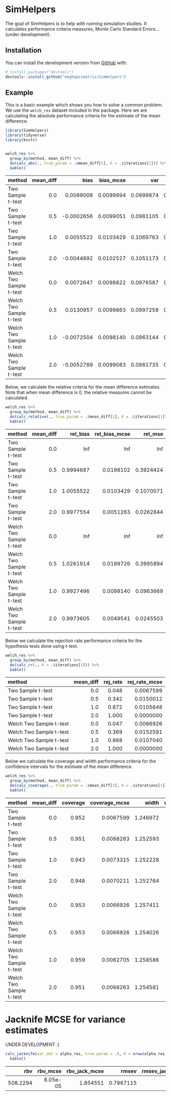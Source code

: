 
<!-- README.md is generated from README.Rmd. Please edit that file -->

# SimHelpers

<!-- badges: start -->

<!-- badges: end -->

The goal of SimHelpers is to help with running simulation studies. It
calculates performance criteria measures, Monte Carlo Standard
Errors…(under development).

## Installation

You can install the development version from
[GitHub](https://github.com/) with:

``` r
# install.packages("devtools")
devtools::install_github("meghapsimatrix/SimHelpers")
```

## Example

This is a basic example which shows you how to solve a common problem.
We use the `welch_res` dataset included in the package. Here we are
calculating the absolute performance criteria for the estimate of the
mean difference.

``` r
library(SimHelpers)
library(tidyverse)
library(knitr)


welch_res %>%
  group_by(method, mean_diff) %>%
  do(calc_abs(., true_param = .$mean_diff[1], K = .$iterations[1])) %>%
  kable()
```

| method                  | mean\_diff |        bias | bias\_mcse |       var | var\_mcse |       mse | mse\_mcse |      rmse | rmse\_mcse |
| :---------------------- | ---------: | ----------: | ---------: | --------: | --------: | --------: | --------: | --------: | ---------: |
| Two Sample t-test       |        0.0 |   0.0089008 |  0.0099994 | 0.0999874 | 0.0042486 | 0.1000667 | 0.0042500 | 0.3163332 |  0.0067175 |
| Two Sample t-test       |        0.5 | \-0.0002656 |  0.0099051 | 0.0981105 | 0.0043971 | 0.0981106 | 0.0043969 | 0.3132261 |  0.0070187 |
| Two Sample t-test       |        1.0 |   0.0055522 |  0.0103429 | 0.1069763 | 0.0047303 | 0.1070071 | 0.0047342 | 0.3271194 |  0.0072362 |
| Two Sample t-test       |        2.0 | \-0.0044892 |  0.0102527 | 0.1051173 | 0.0046796 | 0.1051375 | 0.0046819 | 0.3242491 |  0.0072196 |
| Welch Two Sample t-test |        0.0 |   0.0072647 |  0.0098822 | 0.0976587 | 0.0042312 | 0.0977115 | 0.0042348 | 0.3125884 |  0.0067738 |
| Welch Two Sample t-test |        0.5 |   0.0130957 |  0.0099863 | 0.0997258 | 0.0041311 | 0.0998973 | 0.0041468 | 0.3160654 |  0.0065600 |
| Welch Two Sample t-test |        1.0 | \-0.0072504 |  0.0098140 | 0.0963144 | 0.0043984 | 0.0963669 | 0.0043896 | 0.3104303 |  0.0070702 |
| Welch Two Sample t-test |        2.0 | \-0.0052789 |  0.0099083 | 0.0981735 | 0.0044486 | 0.0982013 | 0.0044465 | 0.3133709 |  0.0070946 |

Below, we calculate the relative criteria for the mean difference
estimates. Note that when mean difference is 0, the relative measures
cannot be calculated.

``` r
welch_res %>%
  group_by(method, mean_diff) %>%
  do(calc_relative(., true_param = .$mean_diff[1], K = .$iterations[1])) %>%
  kable()
```

| method                  | mean\_diff | rel\_bias | rel\_bias\_mcse |  rel\_mse | rel\_mse\_mcse |
| :---------------------- | ---------: | --------: | --------------: | --------: | -------------: |
| Two Sample t-test       |        0.0 |       Inf |             Inf |       Inf |      0.0000000 |
| Two Sample t-test       |        0.5 | 0.9994687 |       0.0198102 | 0.3924424 |      0.0021984 |
| Two Sample t-test       |        1.0 | 1.0055522 |       0.0103429 | 0.1070071 |      0.0047342 |
| Two Sample t-test       |        2.0 | 0.9977554 |       0.0051263 | 0.0262844 |      0.0093637 |
| Welch Two Sample t-test |        0.0 |       Inf |             Inf |       Inf |      0.0000000 |
| Welch Two Sample t-test |        0.5 | 1.0261914 |       0.0199726 | 0.3995894 |      0.0020734 |
| Welch Two Sample t-test |        1.0 | 0.9927496 |       0.0098140 | 0.0963669 |      0.0043896 |
| Welch Two Sample t-test |        2.0 | 0.9973605 |       0.0049541 | 0.0245503 |      0.0088929 |

Below we calculate the rejection rate performance criteria for the
hypothesis tests done using t-test.

``` r
welch_res %>%
  group_by(method, mean_diff) %>%
  do(calc_rr(., K = .$iterations[1])) %>%
  kable()
```

| method                  | mean\_diff | rej\_rate | rej\_rate\_mcse |
| :---------------------- | ---------: | --------: | --------------: |
| Two Sample t-test       |        0.0 |     0.048 |       0.0067599 |
| Two Sample t-test       |        0.5 |     0.342 |       0.0150012 |
| Two Sample t-test       |        1.0 |     0.872 |       0.0105648 |
| Two Sample t-test       |        2.0 |     1.000 |       0.0000000 |
| Welch Two Sample t-test |        0.0 |     0.047 |       0.0066926 |
| Welch Two Sample t-test |        0.5 |     0.369 |       0.0152591 |
| Welch Two Sample t-test |        1.0 |     0.868 |       0.0107040 |
| Welch Two Sample t-test |        2.0 |     1.000 |       0.0000000 |

Below we calculate the coverage and width performance criteria for the
confidence intervals for the estimate of the mean difference.

``` r
welch_res %>%
  group_by(method, mean_diff) %>%
  do(calc_coverage(., true_param = .$mean_diff[1], K = .$iterations[1])) %>%
  kable()
```

| method                  | mean\_diff | coverage | coverage\_mcse |    width | width\_mcse |
| :---------------------- | ---------: | -------: | -------------: | -------: | ----------: |
| Two Sample t-test       |        0.0 |    0.952 |      0.0067599 | 1.246972 |   0.0033816 |
| Two Sample t-test       |        0.5 |    0.951 |      0.0068263 | 1.252593 |   0.0033538 |
| Two Sample t-test       |        1.0 |    0.943 |      0.0073315 | 1.252228 |   0.0033152 |
| Two Sample t-test       |        2.0 |    0.948 |      0.0070211 | 1.252764 |   0.0032775 |
| Welch Two Sample t-test |        0.0 |    0.953 |      0.0066926 | 1.257411 |   0.0033893 |
| Welch Two Sample t-test |        0.5 |    0.953 |      0.0066926 | 1.254026 |   0.0033805 |
| Welch Two Sample t-test |        1.0 |    0.959 |      0.0062705 | 1.258586 |   0.0033484 |
| Welch Two Sample t-test |        2.0 |    0.951 |      0.0068263 | 1.254581 |   0.0033210 |

# Jacknife MCSE for variance estimates

UNDER DEVELOPMENT
:)

``` r
calc_jacknife(var_dat = alpha_res, true_param = .8, K = nrow(alpha_res)) %>%
  kable()
```

|      rbv | rbv\_mcse | rbv\_jack\_mcse |     rmsev | rmsev\_jack\_mcse |
| -------: | --------: | --------------: | --------: | ----------------: |
| 508.2294 |  8.05e-05 |        1.854551 | 0.7967115 |           2.5e-06 |
